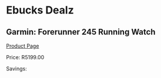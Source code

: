 
# Ebucks Dealz
## Garmin: Forerunner 245 Running Watch
[Product Page](https://www.ebucks.com/web/shop/productSelected.do?prodId=535470887&catId=1158501813)

Price: R5199.00

Savings: 


	